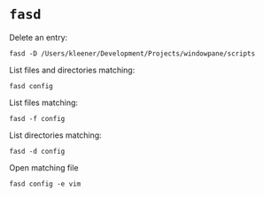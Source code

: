 # `fasd`

Delete an entry:

	fasd -D /Users/kleener/Development/Projects/windowpane/scripts

List files and directories matching:

	fasd config

List files matching:

	fasd -f config

List directories matching:

	fasd -d config

Open matching file

	fasd config -e vim
